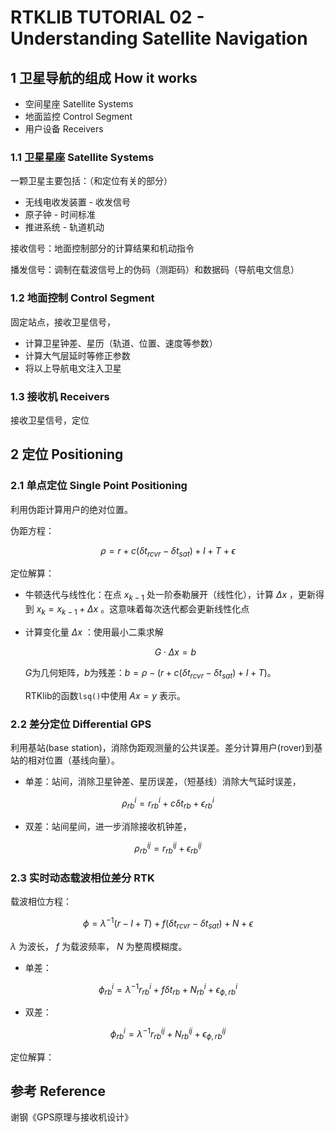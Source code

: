# RTKLIB TUTORIAL 02 - Understanding Satellite Navigation

## 1 卫星导航的组成 How it works

* 空间星座 Satellite Systems
* 地面监控 Control Segment
* 用户设备 Receivers

### 1.1 卫星星座 Satellite Systems

一颗卫星主要包括：（和定位有关的部分）

* 无线电收发装置 - 收发信号
* 原子钟 - 时间标准
* 推进系统 - 轨道机动

接收信号：地面控制部分的计算结果和机动指令

播发信号：调制在载波信号上的伪码（测距码）和数据码（导航电文信息）


### 1.2 地面控制 Control Segment

固定站点，接收卫星信号，

* 计算卫星钟差、星历（轨道、位置、速度等参数）
* 计算大气层延时等修正参数
* 将以上导航电文注入卫星


### 1.3 接收机 Receivers

接收卫星信号，定位


## 2 定位 Positioning

### 2.1 单点定位 Single Point Positioning

利用伪距计算用户的绝对位置。

伪距方程：

$$
\rho = r + c (\delta t_{rcvr} - \delta t_{sat}) + I + T + \epsilon
$$

定位解算：

* 牛顿迭代与线性化：在点 $x_{k-1}$ 处一阶泰勒展开（线性化），计算 $\Delta x$ ，更新得到 $x_{k} = x_{k-1} + \Delta x$ 。这意味着每次迭代都会更新线性化点

* 计算变化量 $\Delta x$ ：使用最小二乘求解

    $$
    G \cdot \Delta x = b
    $$

    $G$为几何矩阵，$b$为残差：$b = \rho -(r + c (\delta t_{rcvr} - \delta t_{sat}) + I + T)$。

    RTKlib的函数`lsq()`中使用 $Ax=y$ 表示。


### 2.2 差分定位 Differential GPS

利用基站(base station)，消除伪距观测量的公共误差。差分计算用户(rover)到基站的相对位置（基线向量）。

* 单差：站间，消除卫星钟差、星历误差，（短基线）消除大气延时误差，

$$
{\rho}^{i}_{rb} = r^{i}_{rb} + c \delta t_{rb} + {\epsilon}^{i}_{rb}
$$

* 双差：站间星间，进一步消除接收机钟差，

$$
{\rho}^{ij}_{rb} = r^{ij}_{rb} + {\epsilon}^{ij}_{rb}
$$


### 2.3 实时动态载波相位差分 RTK

载波相位方程：

$$
{\phi} = {\lambda}^{-1} (r - I + T) + f (\delta t_{rcvr} - \delta t_{sat}) + N + \epsilon
$$

$\lambda$ 为波长， $f$ 为载波频率， $N$ 为整周模糊度。

* 单差：

$$
{\phi}^{i}_{rb} = {\lambda}^{-1} r^{i}_{rb} + f \delta t_{rb} + N^{i}_{rb} + {\epsilon}^{i}_{\phi, rb}
$$

* 双差：

$$
{\phi}^{i}_{rb} = {\lambda}^{-1} r^{ij}_{rb} + N^{ij}_{rb} + {\epsilon}^{ij}_{\phi, rb}
$$

定位解算：




## 参考 Reference

谢钢《GPS原理与接收机设计》